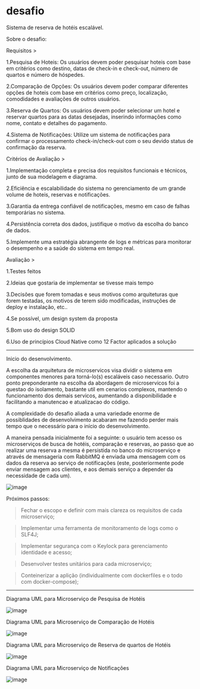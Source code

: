 # desafio
Sistema de reserva de hotéis escalável. 

Sobre o desafio:

Requisitos >

1.Pesquisa de Hoteis: Os usuários devem poder pesquisar hoteis com base em critérios como destino, datas de check-in e check-out, número de quartos e número de hóspedes.

2.Comparação de Opções: Os usuários devem poder comparar diferentes opções de hoteis com base em critérios como preço, localização, comodidades e avaliações de outros usuários.

3.Reserva de Quartos: Os usuários devem poder selecionar um hotel e reservar quartos para as datas desejadas, inserindo informações como nome, contato e detalhes do pagamento.

4.Sistema de Notificações: Utilize um sistema de notificações para confirmar o processamento check-in/check-out com o seu devido status de confirmação da reserva.


Critérios de Avaliação > 

1.Implementação completa e precisa dos requisitos funcionais e técnicos, junto de sua modelagem e diagrama.

2.Eficiência e escalabilidade do sistema no gerenciamento de um grande volume de hoteis, reservas e notificações.

3.Garantia da entrega confiável de notificações, mesmo em caso de falhas temporárias no sistema.

4.Persistência correta dos dados, justifique o motivo da escolha do banco de dados.

5.Implemente uma estratégia abrangente de logs e métricas para monitorar o desempenho e a saúde do sistema em tempo real.


Avaliação >

1.Testes feitos

2.Ideias que gostaria de implementar se tivesse mais tempo

3.Decisões que forem tomadas e seus motivos como arquiteturas que forem testadas, os motivos de terem sido modificadas, instruções de deploy e instalação, etc..

4.Se possível, um design system da proposta

5.Bom uso do design SOLID

6.Uso de princípios Cloud Native como 12 Factor aplicados a solução


------------------------------------------------------------------------------------------------------------------

Inicio do desenvolvimento.

A escolha da arquitetura de microservicos visa dividir o sistema em componentes menores para torná-lo(s) escaláveis caso necessario. 
Outro ponto preponderante na escolha da abordagem de microservicos foi a questao do isolamento, bastante util em cenarios complexos, mantendo o funcionamento dos demais servicos, aumentando a disponibilidade e facilitando a manutencao e atualizacao do código.

A complexidade do desafio aliada a uma variedade enorme de possiblidades de desenvolvimento acabaram me fazendo perder mais tempo que o necessário para o início do desenvolvimento.

A maneira pensada inicialmente foi a seguinte: o usuário tem acesso os microserviços de busca de hotéis, comparação e reservas, ao passo que ao realizar uma reserva a mesma é persistida no banco do microserviço e através de mensageria com RabbitMQ é enviada uma mensagem com os dados da reserva ao serviço de notificações (este, posteriormente pode enviar mensagem aos clientes, e aos demais serviço a depender da necessidade de cada um). 

![image](https://github.com/user-attachments/assets/4f683c35-85bf-4f02-ae78-f16d570d9309)

Próximos passos:

>Fechar o escopo e definir com mais clareza os requisitos de cada microserviço;

>Implementar uma ferramenta de monitoramento de logs como o SLF4J;

>Implementar segurança com o Keylock para gerenciamento identidade e acesso;

>Desenvolver testes unitários para cada microserviço;

>Conteinerizar a aplição (individualmente com dockerfiles e o todo com docker-compose);

------------------------------------------------------------------------------------------------------------------

Diagrama UML para Microserviço de Pesquisa de Hotéis

![image](https://github.com/user-attachments/assets/2f89c28a-73c0-4c34-adac-40760d1d80f7)

Diagrama UML para Microserviço de Comparação de Hotéis

![image](https://github.com/user-attachments/assets/1ad49e40-aec5-4d4f-b4d1-51e8de22e4ab)

Diagrama UML para Microserviço de Reserva de quartos de Hotéis

![image](https://github.com/user-attachments/assets/8a5876c2-cb50-4880-8de1-2fccedd7b4c6)

Diagrama UML para Microserviço de Notificações

![image](https://github.com/user-attachments/assets/04e3bd37-89cf-4984-a6cd-2717a9084b35)


